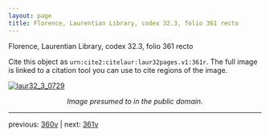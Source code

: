 ```yaml
---
layout: page
title: Florence, Laurentian Library, codex 32.3, folio 361 recto
---
```


Florence, Laurentian Library, codex 32.3, folio 361 recto

Cite this object as `urn:cite2:citelaur:laur32pages.v1:361r`.  The full image is linked to a citation tool you can use to cite regions of the image.

[![laur32_3_0729](http://www.homermultitext.org/iipsrv?IIIF=/project/homer/pyramidal/deepzoom/citelaur/laur32imgs/v1/laur32_3_0729.tif/full/800,/0/default.jpg)](http://www.homermultitext.org/ict2/?urn=urn:cite2:citelaur:laur32imgs.v1:laur32_3_0729) 

<p style="text-align: center; font-style: italic;">Image presumed to in the public domain.</p>

---

previous: [360v](../360v/) | next: [361v](../361v/)